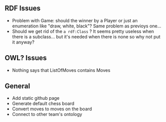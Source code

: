 ## RDF Issues

- Problem with Game: should the winner by a Player or just an enumeration like "draw, white, black"? Same problem as previoys one...
- Should we get rid of the `a rdf:Class` ? It seems pretty useless when there is a subclass... but it's needed when there is none so why not put it anyway?

## OWL? Issues

- Nothing says that ListOfMoves contains Moves

## General

- Add static github page
- Generate default chess board
- Convert moves to moves on the board
- Connect to other team's ontology
